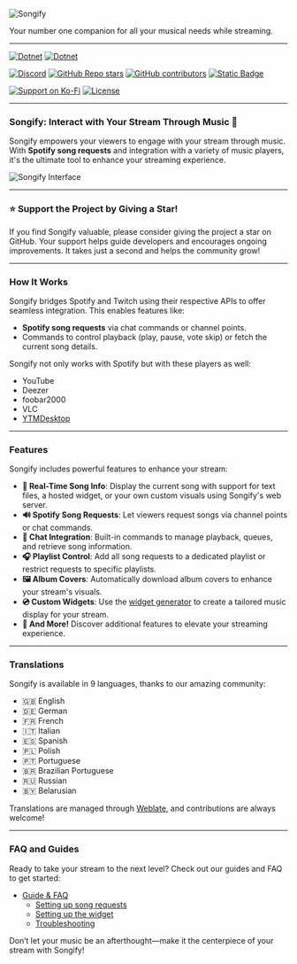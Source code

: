 ![Songify](https://songify.rocks/img/Songify.png)  

Your number one companion for all your musical needs while streaming.  

---

[![Dotnet](https://img.shields.io/badge/platform-windows-blue?style=for-the-badge&color=%23159643)]() 
[![Dotnet](https://img.shields.io/badge/written_in-C%23-blue?style=for-the-badge&color=%23159643)]() 

[![Discord](https://img.shields.io/discord/117032577977679873?style=for-the-badge&logo=discord&logoColor=%23ffffff&color=%23159643)](https://discord.gg/H8nd4T4) 
[![GitHub Repo stars](https://img.shields.io/github/stars/songify-rocks/Songify?style=for-the-badge&color=%23159643)](https://github.com/songify-rocks/Songify/stargazers) 
[![GitHub contributors](https://img.shields.io/github/contributors/songify-rocks/Songify?style=for-the-badge&color=%23159643)](https://github.com/songify-rocks/Songify/graphs/contributors) 
[![Static Badge](https://img.shields.io/badge/downloads-108k-blue?style=for-the-badge&color=%23159643)]()


[![Support on Ko-Fi](https://img.shields.io/badge/support_on-Ko--Fi-blue?style=for-the-badge&logo=kofi&logoColor=%23ffffff&color=%23159643)](https://ko-fi.com/S6S167PLK) 
[![License](https://img.shields.io/badge/LICENSE%20details-GNU%20General%20Public%20License%20v3.0-blue?style=for-the-badge&color=%23159643)](https://github.com/songify-rocks/Songify/blob/master/LICENSE) 

---

### Songify: Interact with Your Stream Through Music 🎵

Songify empowers your viewers to engage with your stream through music. With **Spotify song requests** and integration with a variety of music players, it's the ultimate tool to enhance your streaming experience.  

![Songify Interface](https://github.com/user-attachments/assets/6fab125f-e0f6-4b00-b11d-aefa34639553)

---

### ⭐ Support the Project by Giving a Star!

If you find Songify valuable, please consider giving the project a star on GitHub. Your support helps guide developers and encourages ongoing improvements. It takes just a second and helps the community grow!  

---

### How It Works

Songify bridges Spotify and Twitch using their respective APIs to offer seamless integration. This enables features like:
- **Spotify song requests** via chat commands or channel points.
- Commands to control playback (play, pause, vote skip) or fetch the current song details.
  
Songify not only works with Spotify but with these players as well:
  - YouTube
  - Deezer
  - foobar2000
  - VLC
  - [YTMDesktop](https://github.com/ytmdesktop/ytmdesktop)

---

### Features

Songify includes powerful features to enhance your stream:

- **🎵 Real-Time Song Info**: Display the current song with support for text files, a hosted widget, or your own custom visuals using Songify's web server.
- **🔊 Spotify Song Requests**: Let viewers request songs via channel points or chat commands.
- **💬 Chat Integration**: Built-in commands to manage playback, queues, and retrieve song information.
- **🎧 Playlist Control**: Add all song requests to a dedicated playlist or restrict requests to specific playlists.
- **🖼️ Album Covers**: Automatically download album covers to enhance your stream's visuals.
- **💿 Custom Widgets**: Use the [widget generator](https://widget.songify.rocks) to create a tailored music display for your stream.
- **🎉 And More!** Discover additional features to elevate your streaming experience.

---

### Translations

Songify is available in 9 languages, thanks to our amazing community:  

- 🇬🇧 English  
- 🇩🇪 German  
- 🇫🇷 French  
- 🇮🇹 Italian  
- 🇪🇸 Spanish  
- 🇵🇱 Polish  
- 🇵🇹 Portuguese  
- 🇧🇷 Brazilian Portuguese  
- 🇷🇺 Russian  
- 🇧🇾 Belarusian  

Translations are managed through [Weblate](https://translate.songify.rocks/projects/songify/songify/), and contributions are always welcome!

---

### FAQ and Guides

Ready to take your stream to the next level? Check out our guides and FAQ to get started:

- [Guide & FAQ](https://github.com/songify-rocks/Songify/wiki)  
  - [Setting up song requests](https://github.com/songify-rocks/Songify/wiki/Setting-up-song-requests)  
  - [Setting up the widget](https://github.com/songify-rocks/Songify/wiki/Setting-up-the-widget)  
  - [Troubleshooting](https://github.com/songify-rocks/Songify/wiki/Troubleshooting)  

Don’t let your music be an afterthought—make it the centerpiece of your stream with Songify!
